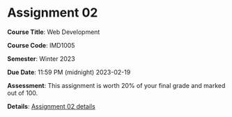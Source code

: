# Assignment 02

**Course Title**: Web Development

**Course Code**: IMD1005

**Semester**: Winter 2023

**Due Date**: 11:59 PM (midnight) 2023-02-19

**Assessment**: This assignment is worth 20% of your final grade and marked out of 100.

**Details**: [Assignment 02 details](https://github.com/imd1005-web-development-winter-2023/assignment-02)
